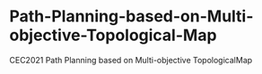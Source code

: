 # Path-Planning-based-on-Multi-objective-Topological-Map
CEC2021 Path Planning based on Multi-objective TopologicalMap
